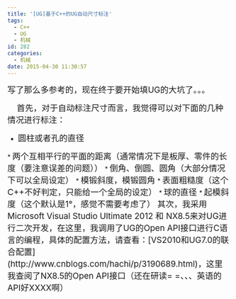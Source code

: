 ```yaml
---
title: '[UG]基于C++的UG自动尺寸标注'
tags:
  - C++
  - UG
  - 机械
id: 282
categories:
  - 机械
date: 2015-04-30 11:30:57
---
```


<span style="font-size: 14pt;">写了那么多参考的，现在终于要开始填UG的大坑了。。。
</span>

<span style="font-size: 14pt;">    首先，对于自动标注尺寸而言，我觉得可以对下面的几种情况进行标注：
</span>

*   <span style="font-size: 14pt;">圆柱或者孔的直径
</span>
*   <span style="font-size: 14pt;">两个互相平行的平面的距离（通常情况下是板厚、零件的长度（要注意误差的问题））
</span>
*   <span style="font-size: 14pt;">倒角、倒圆、圆角（大部分情况下可以全局设定）
</span>
*   <span style="font-size: 14pt;">模锻斜度，模锻圆角
</span>
*   <span style="font-size: 14pt;">表面粗糙度（这个C++不好判定，只能给一个全局的设定）
</span>
*   <span style="font-size: 14pt;">球的直径
</span>
*   <span style="font-size: 14pt;">起模斜度（这个默认是1°，感觉不需要考虑了）
</span>
<span style="font-size: 14pt;">其次，我采用Microsoft Visual Studio Ultimate 2012 和 NX8.5来对UG进行二次开发，在这里，我调用了UG的Open API接口进行C语言的编程，具体的配置方法，请查看：[VS2010和UG7.0的联合配置](http://www.cnblogs.com/hachi/p/3190689.html)，这里我查阅了NX8.5的Open API接口（还在研读= =、、、英语的API好XXXX啊）</span>